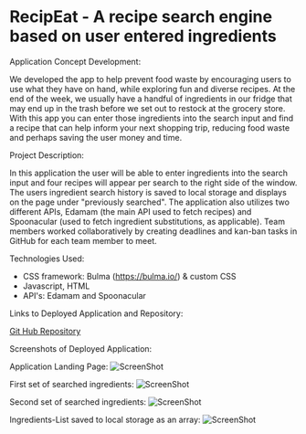 # RecipEat - A recipe search engine based on user entered ingredients

Application Concept Development:

We developed the app to help prevent food waste by encouraging users to use what they have on hand, while exploring fun and diverse recipes.  At the end of the week, we usually have a handful of ingredients in our fridge that may end up in the trash before we set out to restock at the grocery store.  With this app you can enter those ingredients into the search input and find a recipe that can help inform your next shopping trip, reducing food waste and perhaps saving the user money and time.


Project Description:

In this application the user will be able to enter ingredients into the search input and four recipes will appear per search to the right side of the window. The users ingredient search history is saved to local storage and displays on the page under "previously searched". The application also utilizes two different APIs, Edamam (the main API used to fetch recipes) and Spoonacular (used to fetch ingredient substitutions, as applicable).  Team members worked collaboratively by creating deadlines and kan-ban tasks in GitHub for each team member to meet.


Technologies Used:
- CSS framework: Bulma (https://bulma.io/) & custom CSS 
- Javascript, HTML
- API's: Edamam and Spoonacular

Links to Deployed Application and Repository:

<!--- [Deployed Application](https://alexap2022.github.io/RecipEat/) <br> -->
[Git Hub Repository](https://github.com/AlexaP2022/RecipEat/)


Screenshots of Deployed Application:

Application Landing Page:
![ScreenShot](./screenshots/screenshot1.png)

First set of searched ingredients:
![ScreenShot](/screenshots/screenshot2.png)

Second set of searched ingredients:
![ScreenShot](/screenshots/screenshot3.png)

Ingredients-List saved to local storage as an array:
![ScreenShot](/screenshots/screenshot4.png)








